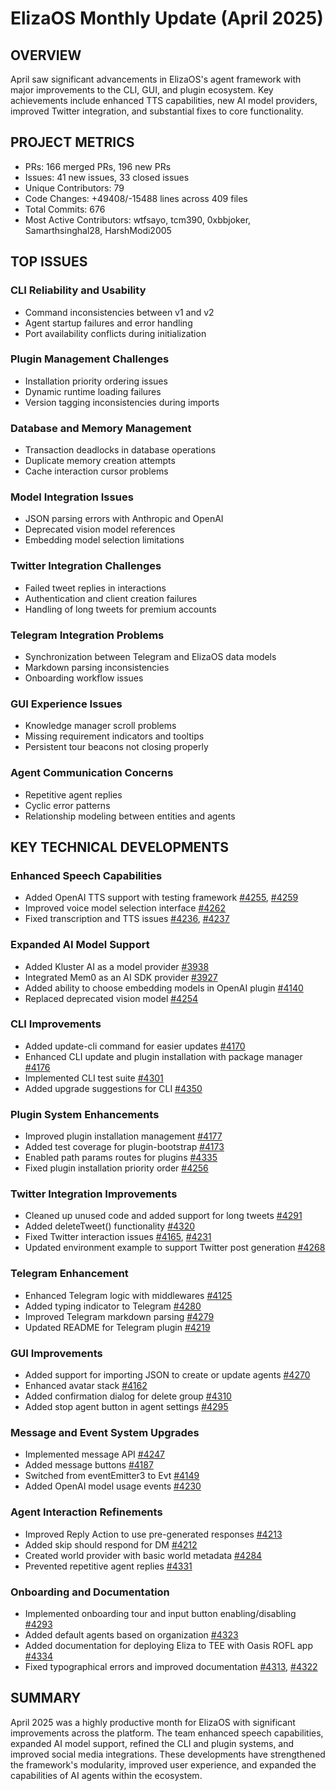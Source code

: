 # ElizaOS Monthly Update (April 2025)

## OVERVIEW
April saw significant advancements in ElizaOS's agent framework with major improvements to the CLI, GUI, and plugin ecosystem. Key achievements include enhanced TTS capabilities, new AI model providers, improved Twitter integration, and substantial fixes to core functionality.

## PROJECT METRICS
- PRs: 166 merged PRs, 196 new PRs
- Issues: 41 new issues, 33 closed issues
- Unique Contributors: 79
- Code Changes: +49408/-15488 lines across 409 files
- Total Commits: 676
- Most Active Contributors: wtfsayo, tcm390, 0xbbjoker, Samarthsinghal28, HarshModi2005

## TOP ISSUES

### CLI Reliability and Usability
- Command inconsistencies between v1 and v2
- Agent startup failures and error handling
- Port availability conflicts during initialization

### Plugin Management Challenges
- Installation priority ordering issues
- Dynamic runtime loading failures
- Version tagging inconsistencies during imports

### Database and Memory Management
- Transaction deadlocks in database operations
- Duplicate memory creation attempts
- Cache interaction cursor problems

### Model Integration Issues
- JSON parsing errors with Anthropic and OpenAI
- Deprecated vision model references
- Embedding model selection limitations

### Twitter Integration Challenges
- Failed tweet replies in interactions
- Authentication and client creation failures
- Handling of long tweets for premium accounts

### Telegram Integration Problems
- Synchronization between Telegram and ElizaOS data models
- Markdown parsing inconsistencies
- Onboarding workflow issues

### GUI Experience Issues
- Knowledge manager scroll problems
- Missing requirement indicators and tooltips
- Persistent tour beacons not closing properly

### Agent Communication Concerns
- Repetitive agent replies
- Cyclic error patterns
- Relationship modeling between entities and agents

## KEY TECHNICAL DEVELOPMENTS

### Enhanced Speech Capabilities
- Added OpenAI TTS support with testing framework [#4255](https://github.com/elizaos/eliza/pull/4255), [#4259](https://github.com/elizaos/eliza/pull/4259)
- Improved voice model selection interface [#4262](https://github.com/elizaos/eliza/pull/4262)
- Fixed transcription and TTS issues [#4236](https://github.com/elizaos/eliza/pull/4236), [#4237](https://github.com/elizaos/eliza/pull/4237)

### Expanded AI Model Support
- Added Kluster AI as a model provider [#3938](https://github.com/elizaos/eliza/pull/3938)
- Integrated Mem0 as an AI SDK provider [#3927](https://github.com/elizaos/eliza/pull/3927)
- Added ability to choose embedding models in OpenAI plugin [#4140](https://github.com/elizaos/eliza/pull/4140)
- Replaced deprecated vision model [#4254](https://github.com/elizaos/eliza/pull/4254)

### CLI Improvements
- Added update-cli command for easier updates [#4170](https://github.com/elizaos/eliza/pull/4170)
- Enhanced CLI update and plugin installation with package manager [#4176](https://github.com/elizaos/eliza/pull/4176)
- Implemented CLI test suite [#4301](https://github.com/elizaos/eliza/pull/4301)
- Added upgrade suggestions for CLI [#4350](https://github.com/elizaos/eliza/pull/4350)

### Plugin System Enhancements
- Improved plugin installation management [#4177](https://github.com/elizaos/eliza/pull/4177)
- Added test coverage for plugin-bootstrap [#4173](https://github.com/elizaos/eliza/pull/4173)
- Enabled path params routes for plugins [#4335](https://github.com/elizaos/eliza/pull/4335)
- Fixed plugin installation priority order [#4256](https://github.com/elizaos/eliza/pull/4256)

### Twitter Integration Improvements
- Cleaned up unused code and added support for long tweets [#4291](https://github.com/elizaos/eliza/pull/4291)
- Added deleteTweet() functionality [#4320](https://github.com/elizaos/eliza/pull/4320)
- Fixed Twitter interaction issues [#4165](https://github.com/elizaos/eliza/pull/4165), [#4231](https://github.com/elizaos/eliza/pull/4231)
- Updated environment example to support Twitter post generation [#4268](https://github.com/elizaos/eliza/pull/4268)

### Telegram Enhancement
- Enhanced Telegram logic with middlewares [#4125](https://github.com/elizaos/eliza/pull/4125)
- Added typing indicator to Telegram [#4280](https://github.com/elizaos/eliza/pull/4280)
- Improved Telegram markdown parsing [#4279](https://github.com/elizaos/eliza/pull/4279)
- Updated README for Telegram plugin [#4219](https://github.com/elizaos/eliza/pull/4219)

### GUI Improvements
- Added support for importing JSON to create or update agents [#4270](https://github.com/elizaos/eliza/pull/4270)
- Enhanced avatar stack [#4162](https://github.com/elizaos/eliza/pull/4162)
- Added confirmation dialog for delete group [#4310](https://github.com/elizaos/eliza/pull/4310)
- Added stop agent button in agent settings [#4295](https://github.com/elizaos/eliza/pull/4295)

### Message and Event System Upgrades
- Implemented message API [#4247](https://github.com/elizaos/eliza/pull/4247)
- Added message buttons [#4187](https://github.com/elizaos/eliza/pull/4187)
- Switched from eventEmitter3 to Evt [#4149](https://github.com/elizaos/eliza/pull/4149)
- Added OpenAI model usage events [#4230](https://github.com/elizaos/eliza/pull/4230)

### Agent Interaction Refinements
- Improved Reply Action to use pre-generated responses [#4213](https://github.com/elizaos/eliza/pull/4213)
- Added skip should respond for DM [#4212](https://github.com/elizaos/eliza/pull/4212)
- Created world provider with basic world metadata [#4284](https://github.com/elizaos/eliza/pull/4284)
- Prevented repetitive agent replies [#4331](https://github.com/elizaos/eliza/pull/4331)

### Onboarding and Documentation
- Implemented onboarding tour and input button enabling/disabling [#4293](https://github.com/elizaos/eliza/pull/4293)
- Added default agents based on organization [#4323](https://github.com/elizaos/eliza/pull/4323)
- Added documentation for deploying Eliza to TEE with Oasis ROFL app [#4334](https://github.com/elizaos/eliza/pull/4334)
- Fixed typographical errors and improved documentation [#4313](https://github.com/elizaos/eliza/pull/4313), [#4322](https://github.com/elizaos/eliza/pull/4322)

## SUMMARY
April 2025 was a highly productive month for ElizaOS with significant improvements across the platform. The team enhanced speech capabilities, expanded AI model support, refined the CLI and plugin systems, and improved social media integrations. These developments have strengthened the framework's modularity, improved user experience, and expanded the capabilities of AI agents within the ecosystem.